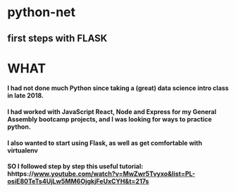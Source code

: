 # python-net
## first steps with FLASK
# WHAT  
#### I had not done much Python since taking a (great) data science intro class in late 2018. 
#### I had worked with JavaScript React, Node and Express for my General Assembly bootcamp projects, and I was looking for ways to practice python. 
#### I also wanted to start using Flask, as well as get comfortable with virtualenv 
#### SO I followed step by step this useful tutorial: hhttps://www.youtube.com/watch?v=MwZwr5Tvyxo&list=PL-osiE80TeTs4UjLw5MM6OjgkjFeUxCYH&t=217s


